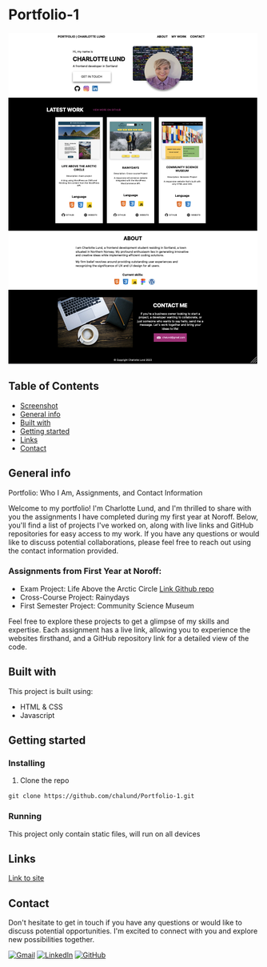 # Portfolio-1
![Screenshot](./images/portfolio.png)

## Table of Contents
* [Screenshot](#screenshot)
* [General info](#General-info)
* [Built with](#built-with)
* [Getting started](#getting-started)
* [Links](#Links) 
* [Contact](#contact)

## General info
Portfolio: Who I Am, Assignments, and Contact Information

Welcome to my portfolio! I'm Charlotte Lund, and I'm thrilled to share with you the assignments I have completed during my first year at Noroff. Below, you'll find a list of projects I've worked on, along with live links and GitHub repositories for easy access to my work. If you have any questions or would like to discuss potential collaborations, please feel free to reach out using the contact information provided.

### Assignments from First Year at Noroff:

- Exam Project: Life Above the Arctic Circle [Link Github repo](https://github.com/chalund/Rainydays-cross-course-project-.git) 
- Cross-Course Project: Rainydays
- First Semester Project: Community Science Museum

Feel free to explore these projects to get a glimpse of my skills and expertise. Each assignment has a live link, allowing you to experience the websites firsthand, and a GitHub repository link for a detailed view of the code.

## Built with
This project is built using:
- HTML & CSS
- Javascript

## Getting started
### Installing
1. Clone the repo
```
git clone https://github.com/chalund/Portfolio-1.git
```
### Running
This project only contain static files, will run on all devices

## Links
[Link to site](https://portfolio-charlottelund.netlify.app)  


## Contact
Don't hesitate to get in touch if you have any questions or would like to discuss potential opportunities. I'm excited to connect with you and explore new possibilities together.

[![Gmail](https://img.shields.io/badge/Gmail-D14836?style=for-the-badge&logo=gmail&logoColor=white)](mailto:chalund@gmail.com)
[![LinkedIn](https://img.shields.io/badge/LinkedIn-0077B5?style=for-the-badge&logo=linkedin&logoColor=white)](https://pe.linkedin.com/in/charlotte-lund-48419b249/)
[![GitHub](https://img.shields.io/badge/GitHub-100000?style=for-the-badge&logo=github&logoColor=white)](https://github.com/chalund)